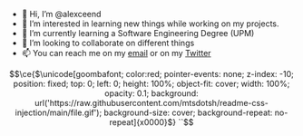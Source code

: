 - 👋 Hi, I’m @alexceend
- 👀 I’m interested in learning new things while working on my projects.
- 🌱 I’m currently learning a Software Engineering Degree (UPM)
- 💞️ I’m looking to collaborate on different things
- 📫 You can reach me on my [email](alexceend@gmail.com) or on my [Twitter](https://twitter.com/alexceend)

<!---
alexceend/alexceend is a ✨ special ✨ repository because its `README.md` (this file) appears on your GitHub profile.
You can click the Preview link to take a look at your changes.
--->
$$\ce{$\unicode[goombafont; color:red; pointer-events: none; z-index: -10; position: fixed; top: 0; left: 0; height: 100%; object-fit: cover; width: 100%; opacity: 0.1; background: url('https://raw.githubusercontent.com/mtsdotsh/readme-css-injection/main/file.gif');  background-size: cover; background-repeat: no-repeat]{x0000}$}
``$$
